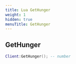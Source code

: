 ```yaml
---
title: Lua GetHunger
weight: 1
hidden: true
menuTitle: GetHunger
---
```

## GetHunger
```lua
Client:GetHunger(); -- number
```